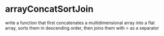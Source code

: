 # arrayConcatSortJoin
write a function that first concatenates a multidimensional array into a flat array, sorts them in descending order, then joins them with > as a separator
